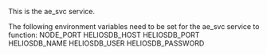 This is the ae_svc service.

The following environment variables need to be set for the ae_svc service to function:
NODE_PORT
HELIOSDB_HOST
HELIOSDB_PORT
HELIOSDB_NAME
HELIOSDB_USER
HELIOSDB_PASSWORD
